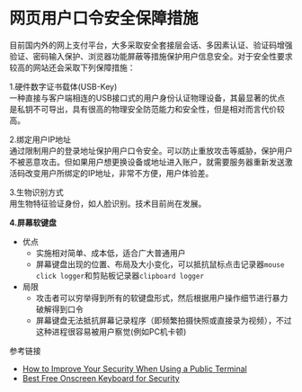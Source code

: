 # 网页用户口令安全保障措施

目前国内外的网上支付平台，大多采取安全套接层会话、多因素认证、验证码增强验证、密码输入保护、浏览器功能屏蔽等措施保护用户信息安全。对于安全性要求较高的网站还会采取下列保障措施：

1.硬件数字证书载体(USB-Key)  
一种直接与客户端相连的USB接口式的用户身份认证物理设备，其最显著的优点是私钥不可导出，具有很高的物理安全防范能力和安全性，但是相对而言代价较高。

2.绑定用户IP地址  
通过限制用户的登录地址保护用户口令安全。可以防止重放攻击等威胁，保护用户不被恶意攻击。但如果用户想更换设备或地址进入账户，就需要服务器重新发送激活码改变用户所绑定的IP地址，非常不方便，用户体验差。

3.生物识别方式  
用生物特征验证身份，如人脸识别。技术目前尚在发展。

**4.屏幕软键盘**

- 优点
  - 实施相对简单、成本低，适合广大普通用户
  - 屏幕键盘出现的位置、布局及大小变化，可以抵抗鼠标点击记录器`mouse click logger`和剪贴板记录器`clipboard logger`
- 局限  
  - 攻击者可以穷举得到所有的软键盘形式，然后根据用户操作细节进行暴力破解得到口令
  - 屏幕键盘无法抵抗屏幕记录程序（即频繁拍摄快照或直接录为视频），不过这种进程很容易被用户察觉(例如PC机卡顿)



参考链接

- [How to Improve Your Security When Using a Public Terminal](https://www.techsupportalert.com/improving-public-terminal-security.htm)
- [Best Free Onscreen Keyboard for Security](https://www.techsupportalert.com/best-free-onscreen-keyboard-security.htm)
